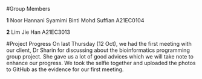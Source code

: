 #Group Members

**1** Noor Hannani Syamimi Binti Mohd Suffian A21EC0104

**2** Lim Jie Han A21EC3013

#Project Progress
On last Thursday (12 Oct), we had the first meeting with our client, Dr Sharin for discussing about the bioinformatics programming group project. She gave us a lot of good advices which we will take note to enhance our progress. We took the selfie together and uploaded the photos to GitHub as the evidence for our first meeting.
